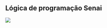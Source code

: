 ## Lógica de programação Senai

<img src="https://cdn.jsdelivr.net/gh/devicons/devicon/icons/python/python-original-wordmark.svg" />

